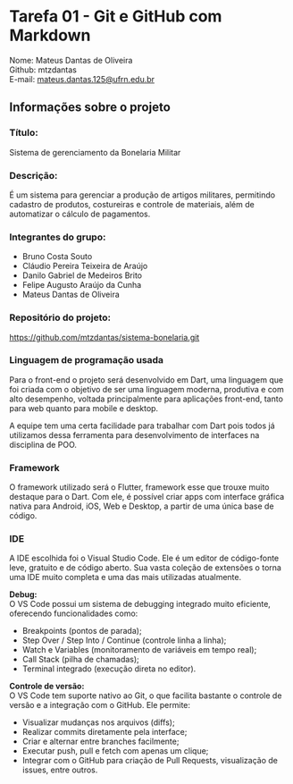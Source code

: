 # Tarefa 01 - Git e GitHub com Markdown

Nome: Mateus Dantas de Oliveira<br>
Github: mtzdantas<br>
E-mail: mateus.dantas.125@ufrn.edu.br

## Informações sobre o projeto

### Título:
Sistema de gerenciamento da Bonelaria Militar

### Descrição:
É um sistema para gerenciar a produção de artigos militares, permitindo cadastro de produtos, costureiras e controle de materiais, além de automatizar o cálculo de pagamentos.

### Integrantes do grupo:
- Bruno Costa Souto  
- Cláudio Pereira Teixeira de Araújo  
- Danilo Gabriel de Medeiros Brito  
- Felipe Augusto Araújo da Cunha  
- Mateus Dantas de Oliveira  

### Repositório do projeto:
https://github.com/mtzdantas/sistema-bonelaria.git

### Linguagem de programação usada

Para o front-end o projeto será desenvolvido em Dart, uma linguagem que foi criada com o objetivo de ser uma linguagem moderna, produtiva e com alto desempenho, voltada principalmente para aplicações front-end, tanto para web quanto para mobile e desktop. <br>

A equipe tem uma certa facilidade para trabalhar com Dart pois todos já utilizamos dessa ferramenta para desenvolvimento de interfaces na disciplina de POO.

### Framework

O framework utilizado será o Flutter, framework esse que trouxe muito destaque para o Dart. Com ele, é possível criar apps com interface gráfica nativa para Android, iOS, Web e Desktop, a partir de uma única base de código.

### IDE

A IDE escolhida foi o Visual Studio Code. Ele é um editor de código-fonte leve, gratuito e de código aberto. Sua vasta coleção de extensões o torna uma IDE muito completa e uma das mais utilizadas atualmente.

**Debug:**  
O VS Code possui um sistema de debugging integrado muito eficiente, oferecendo funcionalidades como:
- Breakpoints (pontos de parada);
- Step Over / Step Into / Continue (controle linha a linha);
- Watch e Variables (monitoramento de variáveis em tempo real);
- Call Stack (pilha de chamadas);
- Terminal integrado (execução direta no editor).

**Controle de versão:**  
O VS Code tem suporte nativo ao Git, o que facilita bastante o controle de versão e a integração com o GitHub. Ele permite:
- Visualizar mudanças nos arquivos (diffs);
- Realizar commits diretamente pela interface;
- Criar e alternar entre branches facilmente;
- Executar push, pull e fetch com apenas um clique;
- Integrar com o GitHub para criação de Pull Requests, visualização de issues, entre outros.